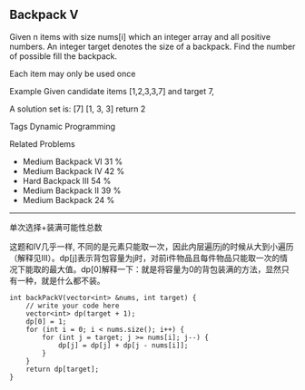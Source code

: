 ## Backpack V  ##

Given n items with size nums[i] which an integer array and all positive numbers. An integer target denotes the size of a backpack. Find the number of possible fill the backpack.

Each item may only be used once

Example
Given candidate items [1,2,3,3,7] and target 7,

A solution set is: 
[7]
[1, 3, 3]
return 2

Tags 
Dynamic Programming

Related Problems 

- Medium Backpack VI 31 %
- Medium Backpack IV 42 %
- Hard Backpack III 54 %
- Medium Backpack II 39 %
- Medium Backpack 24 %

----------
单次选择+装满可能性总数

这题和IV几乎一样, 不同的是元素只能取一次，因此内层遍历j的时候从大到小遍历（解释见III）。dp[j]表示背包容量为j时，对前i件物品且每件物品只能取一次的情况下能取的最大值。dp[0]解释一下：就是将容量为0的背包装满的方法，显然只有一种，就是什么都不装。

	int backPackV(vector<int> &nums, int target) {
	    // write your code here
	    vector<int> dp(target + 1);
	    dp[0] = 1;
	    for (int i = 0; i < nums.size(); i++) {
	        for (int j = target; j >= nums[i]; j--) {
	            dp[j] = dp[j] + dp[j - nums[i]];
	        }
	    }
	    return dp[target];
	}